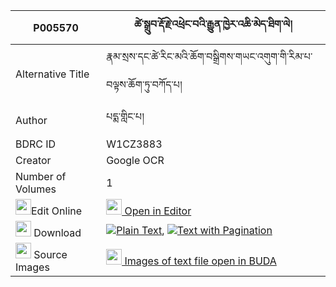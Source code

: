 |P005570|ཚེ་སྒྲུབ་རྡོ་རྗེ་འཕྲེང་བའི་རྒྱུན་ཁྱེར་འཆི་མེད་ཐིག་ལེ། 
| --- | --- 
|Alternative Title |རྣམ་སྲས་དང་ཚེ་རིང་མའི་ཆོག་བསྒྲིགས་གཡང་འགུག་གི་རིམ་པ་བལྟས་ཆོག་ཏུ་བཀོད་པ།
|Author| པདྨ་གླིང་པ།
|BDRC ID | W1CZ3883
|Creator | Google OCR
|Number of Volumes| 1
|<img width="25" src="https://img.icons8.com/color/25/000000/edit-property.png">Edit Online| [<img width="25" src="https://avatars.githubusercontent.com/u/45091458?s=200&v=4"> Open in Editor](http://editor.openpecha.org/P005570)
|<img width="25" src="https://img.icons8.com/fluent/48/000000/download-2.png"/>  Download | [![](https://img.icons8.com/color/20/000000/txt.png)Plain Text](https://github.com/Openpecha/P005570/releases/download/v1/tsedrub_dorje_trengwa_i_gyun_k_plain_P005570.zip), [![](https://img.icons8.com/color/20/000000/txt.png)Text with Pagination](https://github.com/Openpecha/P005570/releases/download/v1/tsedrub_dorje_trengwa_i_gyun_k_pages_P005570.zip)
|<img width="25" src="https://img.icons8.com/plasticine/100/000000/pictures-folder.png"/>  Source Images | [<img width="25" src="https://library.bdrc.io/icons/BUDA-small.svg"> Images of text file open in BUDA](https://library.bdrc.io/show/bdr:W1CZ3883)